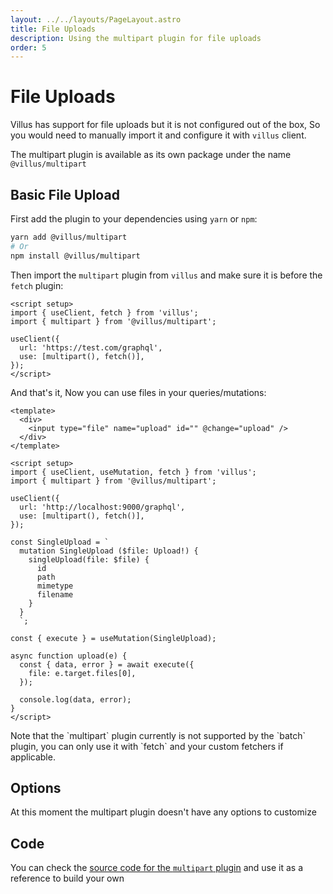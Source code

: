 ```yaml
---
layout: ../../layouts/PageLayout.astro
title: File Uploads
description: Using the multipart plugin for file uploads
order: 5
---
```


# File Uploads

Villus has support for file uploads but it is not configured out of the box, So you would need to manually import it and configure it with `villus` client.

The multipart plugin is available as its own package under the name `@villus/multipart`

## Basic File Upload

First add the plugin to your dependencies using `yarn` or `npm`:

```bash
yarn add @villus/multipart
# Or
npm install @villus/multipart
```

Then import the `multipart` plugin from `villus` and make sure it is before the `fetch` plugin:

```vue
<script setup>
import { useClient, fetch } from 'villus';
import { multipart } from '@villus/multipart';

useClient({
  url: 'https://test.com/graphql',
  use: [multipart(), fetch()],
});
</script>
```

And that's it, Now you can use files in your queries/mutations:

```vue
<template>
  <div>
    <input type="file" name="upload" id="" @change="upload" />
  </div>
</template>

<script setup>
import { useClient, useMutation, fetch } from 'villus';
import { multipart } from '@villus/multipart';

useClient({
  url: 'http://localhost:9000/graphql',
  use: [multipart(), fetch()],
});

const SingleUpload = `
  mutation SingleUpload ($file: Upload!) {
    singleUpload(file: $file) {
      id
      path
      mimetype
      filename
    }
  }
  `;

const { execute } = useMutation(SingleUpload);

async function upload(e) {
  const { data, error } = await execute({
    file: e.target.files[0],
  });

  console.log(data, error);
}
</script>
```

<doc-tip type="danger">
  Note that the `multipart` plugin currently is not supported by the `batch` plugin, you can only use it with `fetch` and your custom fetchers if applicable.
</doc-tip>

## Options

At this moment the multipart plugin doesn't have any options to customize

## Code

You can check the [source code for the `multipart` plugin](https://github.com/logaretm/villus/blob/main/packages/multipart/src/index.ts) and use it as a reference to build your own
